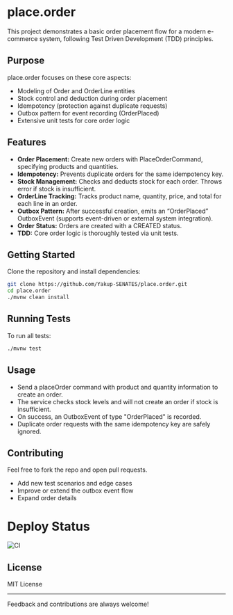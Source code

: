 # place.order


This project demonstrates a basic order placement flow for a modern e-commerce system, following Test Driven Development (TDD) principles.

## Purpose

place.order focuses on these core aspects:
- Modeling of Order and OrderLine entities
- Stock control and deduction during order placement
- Idempotency (protection against duplicate requests)
- Outbox pattern for event recording (OrderPlaced)
- Extensive unit tests for core order logic

## Features

- **Order Placement:** Create new orders with PlaceOrderCommand, specifying products and quantities.
- **Idempotency:** Prevents duplicate orders for the same idempotency key.
- **Stock Management:** Checks and deducts stock for each order. Throws error if stock is insufficient.
- **OrderLine Tracking:** Tracks product name, quantity, price, and total for each line in an order.
- **Outbox Pattern:** After successful creation, emits an “OrderPlaced” OutboxEvent (supports event-driven or external system integration).
- **Order Status:** Orders are created with a CREATED status.
- **TDD:** Core order logic is thoroughly tested via unit tests.

## Getting Started

Clone the repository and install dependencies:
```bash
git clone https://github.com/Yakup-SENATES/place.order.git
cd place.order
./mvnw clean install
```

## Running Tests

To run all tests:
```bash
./mvnw test
```

## Usage

- Send a placeOrder command with product and quantity information to create an order.
- The service checks stock levels and will not create an order if stock is insufficient.
- On success, an OutboxEvent of type "OrderPlaced" is recorded.
- Duplicate order requests with the same idempotency key are safely ignored.

## Contributing

Feel free to fork the repo and open pull requests.
- Add new test scenarios and edge cases
- Improve or extend the outbox event flow
- Expand order details

# Deploy Status
![CI](https://github.com/Yakup-SENATES/place.order/actions/workflows/ci.yml/badge.svg)


## License

MIT License

---

Feedback and contributions are always welcome!